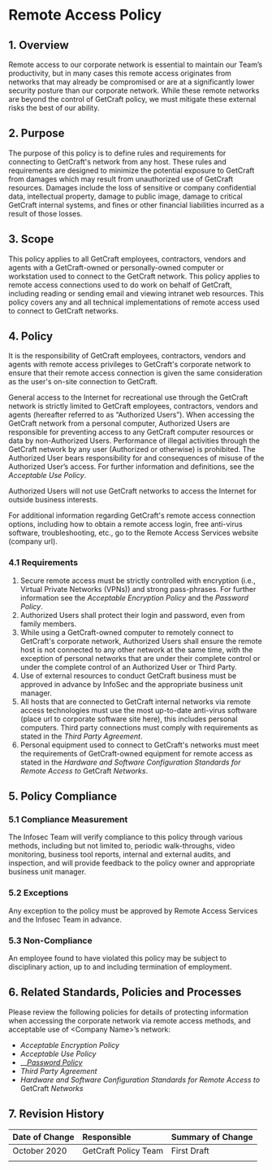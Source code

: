 # Remote Access Policy

## 1. Overview

Remote access to our corporate network is essential to maintain our Team’s productivity, but in many cases this remote access originates from networks that may already be compromised or are at a significantly lower security posture than our corporate network. While these remote networks are beyond the control of GetCraft policy, we must mitigate these external risks the best of our ability.

## 2. Purpose

The purpose of this policy is to define rules and requirements for connecting to GetCraft's network from any host. These rules and requirements are designed to minimize the potential exposure to GetCraft from damages which may result from unauthorized use of GetCraft resources. Damages include the loss of sensitive or company confidential data, intellectual property, damage to public image, damage to critical GetCraft internal systems, and fines or other financial liabilities incurred as a result of those losses.

## 3. Scope

This policy applies to all GetCraft employees, contractors, vendors and agents with a GetCraft-owned or personally-owned computer or workstation used to connect to the GetCraft network. This policy applies to remote access connections used to do work on behalf of GetCraft, including reading or sending email and viewing intranet web resources. This policy covers any and all technical implementations of remote access used to connect to GetCraft networks.

## 4. Policy

It is the responsibility of GetCraft employees, contractors, vendors and agents with remote access privileges to GetCraft's corporate network to ensure that their remote access connection is given the same consideration as the user's on-site connection to GetCraft.

General access to the Internet for recreational use through the GetCraft network is strictly limited to GetCraft employees, contractors, vendors and agents \(hereafter referred to as “Authorized Users”\). When accessing the GetCraft network from a personal computer, Authorized Users are responsible for preventing access to any GetCraft computer resources or data by non-Authorized Users. Performance of illegal activities through the GetCraft network by any user \(Authorized or otherwise\) is prohibited. The Authorized User bears responsibility for and consequences of misuse of the Authorized User’s access. For further information and definitions, see the _Acceptable Use Policy_.

Authorized Users will not use GetCraft networks to access the Internet for outside business interests.

For additional information regarding GetCraft's remote access connection options, including how to obtain a remote access login, free anti-virus software, troubleshooting, etc., go to the Remote Access Services website \(company url\).

### 4.1 Requirements

1. Secure remote access must be strictly controlled with encryption \(i.e., Virtual Private Networks \(VPNs\)\) and strong pass-phrases. For further information see the _Acceptable Encryption Policy_ and the _Password Policy_.
2. Authorized Users shall protect their login and password, even from family members.
3. While using a GetCraft-owned computer to remotely connect to GetCraft's corporate network, Authorized Users shall ensure the remote host is not connected to any other network at the same time, with the exception of personal networks that are under their complete control or under the complete control of an Authorized User or Third Party.
4. Use of external resources to conduct GetCraft business must be approved in advance by InfoSec and the appropriate business unit manager.
5. All hosts that are connected to GetCraft internal networks via remote access technologies must use the most up-to-date anti-virus software \(place url to corporate software site here\), this includes personal computers. Third party connections must comply with requirements as stated in the _Third Party Agreement_.
6. Personal equipment used to connect to GetCraft's networks must meet the requirements of GetCraft-owned equipment for remote access as stated in the _Hardware and Software Configuration Standards for Remote Access to_ GetCraft _Networks_.

## 5. Policy Compliance

### 5.1 Compliance Measurement

The Infosec Team will verify compliance to this policy through various methods, including but not limited to, periodic walk-throughs, video monitoring, business tool reports, internal and external audits, and inspection, and will provide feedback to the policy owner and appropriate business unit manager.

### 5.2 Exceptions

Any exception to the policy must be approved by Remote Access Services and the Infosec Team in advance.

### 5.3 Non-Compliance

An employee found to have violated this policy may be subject to disciplinary action, up to and including termination of employment.

## 6. Related Standards, Policies and Processes

Please review the following policies for details of protecting information when accessing the corporate network via remote access methods, and acceptable use of &lt;Company Name&gt;’s network:

* _Acceptable Encryption Policy_
* _Acceptable Use Policy_
* \_\_[_Password Policy_](../general/password-protection-policy.md)
* _Third Party Agreement_
* _Hardware and Software Configuration Standards for Remote Access to_ GetCraft _Networks_

## 7. Revision History

| Date of Change | Responsible | Summary of Change |
| :--- | :--- | :--- |
| October 2020 | GetCraft Policy Team | First Draft |
|  |  |  |

